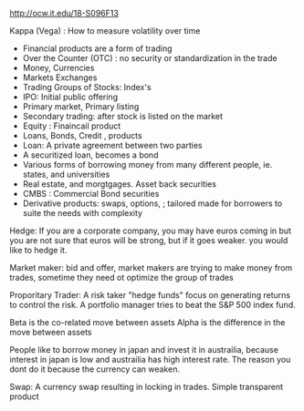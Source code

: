 http://ocw.it.edu/18-S096F13

Kappa (Vega) : How to measure volatility over time

- Financial products are a form of trading
- Over the Counter  (OTC) : no security or standardization in the trade
- Money, Currencies 
- Markets Exchanges
- Trading Groups of Stocks: Index's
- IPO: Initial public offering
- Primary market, Primary listing
- Secondary trading: after stock is listed on the market
- Equity : Finaincail product
- Loans, Bonds, Credit , products
- Loan: A private agreement between two parties
- A securitized loan, becomes a bond
- Various forms of borrowing money from many different people, ie. states, and universities
- Real estate, and morgtgages. Asset back securities
- CMBS : Commercial Bond securities
- Derivative products: swaps, options, ; tailored made for borrowers to suite the needs with complexity

Hedge: If you are a corporate company, you may have euros coming in but you are not sure that euros will be strong, but if it goes weaker. you would like to hedge it. 

Market maker: bid and offer, market makers are trying to make money from trades, sometime they need ot optimize the group of trades

Proporitary Trader: A risk taker "hedge funds" focus on generating returns to control the risk. A portfolio manager tries to beat the S&P 500 index fund. 

Beta is the co-related move between assets
Alpha is the difference in the move between assets

People like to borrow money in japan and invest it in austrailia, because interest in japan is low and austrailia has high interest rate.  The reason you dont do it because the currency can weaken. 

Swap: A currency swap resulting in locking in trades. 
Simple transparent product 
